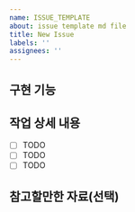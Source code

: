 ```yaml
---
name: ISSUE_TEMPLATE
about: issue template md file
title: New Issue
labels: ''
assignees: ''
---
```


## 구현 기능

<!-- 추가하려는 기능에 대해 설명해주세요 -->

## 작업 상세 내용

- [ ] TODO
- [ ] TODO
- [ ] TODO

## 참고할만한 자료(선택)

<!-- ISSUE 에 대해 설명에 도움이 되는 참고 자료를 업로드 해주세요 -->
